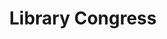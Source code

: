 ---
dateStart: 2016-03-15
dateEnd:
title: "Library Congress"
venue: "Universität Leipzig"
organizer: "Francis Harvey, Monika Börner"
credit: Dr. Francis Harvey
city: Leipzig
state:
country: Germany
pdfLink: 20160315-library-congress.pdf
venueImages:
 - sm: image01.sm.jpg
   lg: image01.lg.jpg
 - sm: image02.sm.jpg
   lg: image02.lg.jpg
---
